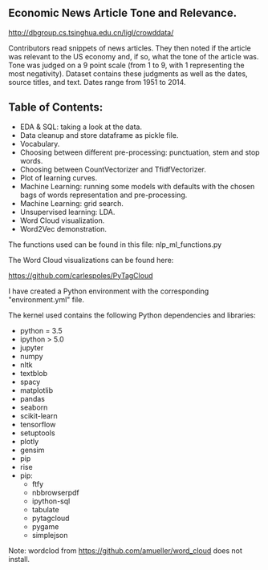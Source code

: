 ## Economic News Article Tone and Relevance.
http://dbgroup.cs.tsinghua.edu.cn/ligl/crowddata/

Contributors read snippets of news articles. They then noted if the article was relevant to the US economy and, if so, what the tone of the article was. Tone was judged on a 9 point scale (from 1 to 9, with 1 representing the most negativity). Dataset contains these judgments as well as the dates, source titles, and text. Dates range from 1951 to 2014.

Table of Contents:
----
- EDA & SQL: taking a look at the data.
- Data cleanup and store dataframe as pickle file.
- Vocabulary.
- Choosing between different pre-processing: punctuation, stem and stop words.
- Choosing between CountVectorizer and TfidfVectorizer.
- Plot of learning curves.
- Machine Learning: running some models with defaults with the chosen bags of words representation and pre-processing.
- Machine Learning: grid search.
- Unsupervised learning: LDA.
- Word Cloud visualization.
- Word2Vec demonstration.

The functions used can be found in this file: nlp_ml_functions.py

The Word Cloud visualizations can be found here:

https://github.com/carlespoles/PyTagCloud

I have created a Python environment with the corresponding "environment.yml" file.

The kernel used contains the following Python dependencies and libraries:

  - python = 3.5
  - ipython > 5.0
  - jupyter
  - numpy
  - nltk
  - textblob
  - spacy
  - matplotlib
  - pandas
  - seaborn
  - scikit-learn
  - tensorflow
  - setuptools
  - plotly
  - gensim
  - pip
  - rise
  - pip:
      - ftfy
      - nbbrowserpdf
      - ipython-sql
      - tabulate
      - pytagcloud
      - pygame
      - simplejson

Note: wordclod from https://github.com/amueller/word_cloud does not install.
